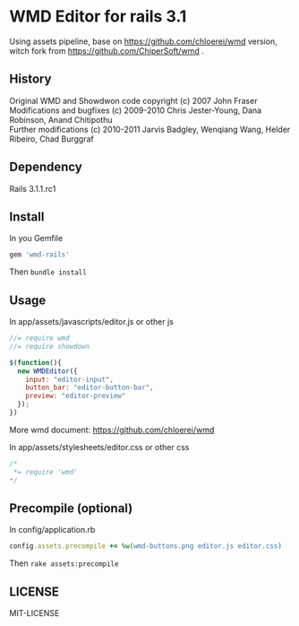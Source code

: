 # WMD Editor for rails 3.1

Using assets pipeline, base on https://github.com/chloerei/wmd version, witch fork from https://github.com/ChiperSoft/wmd .

## History

Original WMD and Showdwon code copyright (c) 2007 John Fraser  
Modifications and bugfixes (c) 2009-2010 Chris Jester-Young, Dana Robinson, Anand Chitipothu  
Further modifications (c) 2010-2011 Jarvis Badgley, Wenqiang Wang, Helder Ribeiro, Chad Burggraf

## Dependency

Rails 3.1.1.rc1

## Install

In you Gemfile

```ruby
gem 'wmd-rails'
```

Then `bundle install`

## Usage

In app/assets/javascripts/editor.js or other js

```javascript
//= require wmd
//= require showdown

$(function(){
  new WMDEditor({
    input: "editor-input",
    button_bar: "editor-button-bar",
    preview: "editor-preview"
  });
})
```

More wmd document: https://github.com/chloerei/wmd

In app/assets/stylesheets/editor.css or other css

```css
/*
 *= require 'wmd'
*/
```

## Precompile (optional)

In config/application.rb

```ruby
config.assets.precompile += %w(wmd-buttons.png editor.js editor.css)
```

Then `rake assets:precompile`

## LICENSE

MIT-LICENSE
